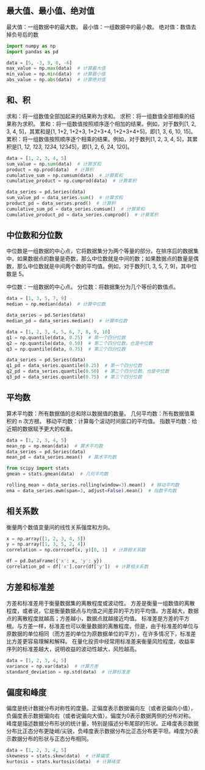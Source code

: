 ## 最大值、最小值、绝对值

最大值：一组数据中的最大数。
最小值：一组数据中的最小数。
绝对值：数值去掉负号后的数

```python
import numpy as np
import pandas as pd

data = [5, -3, 9, 0, -6]
max_value = np.max(data)  # 计算最大值
min_value = np.min(data)  # 计算最小值
abs_value = np.abs(data)  # 计算绝对值
```

## 和、积

求和：将一组数值全部加起来的结果称为求和。
求积：将一组数值全部相乘的结果称为求积。
累和：将一组数值按照顺序逐个相加的结果。例如，对于数列[1, 2, 3, 4, 5]，其累和是[1, 1+2, 1+2+3, 1+2+3+4, 1+2+3+4+5]，即[1, 3, 6, 10, 15]。
累积：将一组数值按照顺序逐个相乘的结果。例如，对于数列[1, 2, 3, 4, 5]，其累积是[1, 1*2, 1*2*3, 1*2*3*4, 1*2*3*4*5]，即[1, 2, 6, 24, 120]。

```python
data = [1, 2, 3, 4, 5]
sum_value = np.sum(data)  # 计算求和
product = np.prod(data)  # 计算积
cumulative_sum = np.cumsum(data)  # 计算累和
cumulative_product = np.cumprod(data)  # 计算累积

data_series = pd.Series(data)
sum_value_pd = data_series.sum()  # 计算求和
product_pd = data_series.prod()  # 计算积
cumulative_sum_pd = data_series.cumsum()  # 计算累和
cumulative_product_pd = data_series.cumprod()  # 计算累积
```

## 中位数和分位数

中位数是一组数据的中心点，它将数据集分为两个等量的部分。在排序后的数据集中，如果数据点的数量是奇数，那么中位数就是中间的数；如果数据点的数量是偶数，那么中位数就是中间两个数的平均值。例如，对于数列[1, 3, 5, 7, 9]，其中位数是 5。

中位数：一组数据的中心点。
分位数：将数据集分为几个等份的数值点。

```python
data = [1, 3, 5, 7, 9]
median = np.median(data)  # 计算中位数

data_series = pd.Series(data)
median_pd = data_series.median()  # 计算中位数

data = [1, 2, 3, 4, 5, 6, 7, 8, 9, 10]
q1 = np.quantile(data, 0.25)  # 第一个四分位数
q2 = np.quantile(data, 0.50)  # 第二个四分位数，也是中位数
q3 = np.quantile(data, 0.75)  # 第三个四分位数

data_series = pd.Series(data)
q1_pd = data_series.quantile(0.25)  # 第一个四分位数
q2_pd = data_series.quantile(0.50)  # 第二个四分位数，也是中位数
q3_pd = data_series.quantile(0.75)  # 第三个四分位数
```

## 平均数

算术平均数：所有数据值的总和除以数据值的数量。
几何平均数：所有数据值乘积的 n 次方根。
移动平均数：计算每个滚动时间窗口的平均值。
指数平均数：给近期的数据赋予更大的权重。

```python
data = [1, 2, 3, 4, 5]
mean_np = np.mean(data)  # 算术平均数
data_series = pd.Series(data)
mean_pd = data_series.mean()  # 算术平均数

from scipy import stats
gmean = stats.gmean(data)  # 几何平均数

rolling_mean = data_series.rolling(window=3).mean()  # 移动平均数
ema = data_series.ewm(span=3, adjust=False).mean()  # 指数平均数
```

## 相关系数

衡量两个数值变量间的线性关系强度和方向。

```python
x = np.array([1, 2, 3, 4, 5])
y = np.array([1, 3, 5, 2, 4])
correlation = np.corrcoef(x, y)[0, 1]  # 计算相关系数

df = pd.DataFrame({'x': x, 'y': y})
correlation_pd = df['x'].corr(df['y'])  # 计算相关系数
```

## 方差和标准差

方差和标准差用于衡量数据集的离散程度或波动性。
方差是衡量一组数值的离散程度，或者说，它是衡量数据点与均值之间差异的平方的平均值。方差越大，数据点的离散程度就越高；方差越小，数据点就越接近均值。
标准差是方差的平方根。与方差一样，标准差也可以衡量数据的离散程度。但是，由于标准差的单位与原数据的单位相同（而方差的单位为原数据单位的平方），在许多情况下，标准差比方差更容易理解和解释。
在量化投资中经常用标准差来衡量风险程度，收益率序列的标准差越大，说明收益的波动性越大，风险越高。

```python
data = [1, 2, 3, 4, 5]
variance = np.var(data)  # 计算方差
standard_deviation = np.std(data)  # 计算标准差
```

## 偏度和峰度

偏度是统计数据分布对称性的度量。正偏度表示数据偏向左（或者说偏向小值），负偏度表示数据偏向右（或者说偏向大值）。偏度为0表示数据两侧的分布对称。
峰度是描述数据分布形状的统计量，特别是描述分布尾部的形状。正峰度表示数据分布比正态分布更陡峭/尖锐，负峰度表示数据分布比正态分布更平坦。峰度为0表示数据分布的形状与正态分布相同。

```python
data = [1, 2, 3, 4, 5]
skewness = stats.skew(data)  # 计算偏度
kurtosis = stats.kurtosis(data)  # 计算峰度
```

